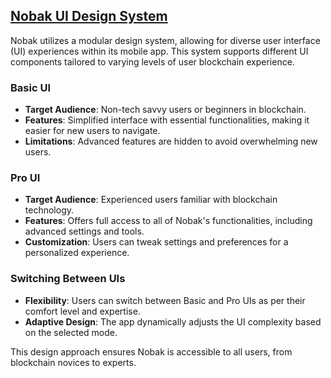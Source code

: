 ## [Nobak UI Design System](https://github.com/nobak-net/nobak-native-design-system)

Nobak utilizes a modular design system, allowing for diverse user interface (UI) experiences within its mobile app. This system supports different UI components tailored to varying levels of user blockchain experience.

### Basic UI

- **Target Audience**: Non-tech savvy users or beginners in blockchain.
- **Features**: Simplified interface with essential functionalities, making it easier for new users to navigate.
- **Limitations**: Advanced features are hidden to avoid overwhelming new users.

### Pro UI

- **Target Audience**: Experienced users familiar with blockchain technology.
- **Features**: Offers full access to all of Nobak's functionalities, including advanced settings and tools.
- **Customization**: Users can tweak settings and preferences for a personalized experience.

### Switching Between UIs

- **Flexibility**: Users can switch between Basic and Pro UIs as per their comfort level and expertise.
- **Adaptive Design**: The app dynamically adjusts the UI complexity based on the selected mode.

This design approach ensures Nobak is accessible to all users, from blockchain novices to experts.